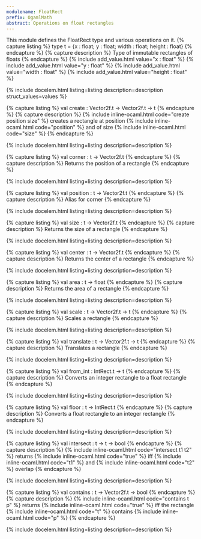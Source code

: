 ```yaml
---
modulename: FloatRect 
prefix: OgamlMath
abstract: Operations on float rectangles 
---
```



This module defines the FloatRect type and various operations on it. 
{% capture listing %}
type t = {x : float; y : float; width : float; height : float}
{% endcapture %}
{% capture description %}
Type of immutable rectangles of floats 
{% endcapture %}
{% include add_value.html value="x : float" %}
{% include add_value.html value="y : float" %}
{% include add_value.html value="width : float" %}
{% include add_value.html value="height : float" %}

{% include docelem.html listing=listing description=description struct_values=values %}

{% capture listing %}
val create : Vector2f.t -> Vector2f.t -> t
{% endcapture %}
{% capture description %}
{% include inline-ocaml.html code="create position size" %} creates a rectangle at position {% include inline-ocaml.html code="position" %} and
 of size {% include inline-ocaml.html code="size" %} 
{% endcapture %}

{% include docelem.html listing=listing description=description  %}

{% capture listing %}
val corner : t -> Vector2f.t
{% endcapture %}
{% capture description %}
Returns the position of a rectangle 
{% endcapture %}

{% include docelem.html listing=listing description=description  %}

{% capture listing %}
val position : t -> Vector2f.t
{% endcapture %}
{% capture description %}
Alias for corner 
{% endcapture %}

{% include docelem.html listing=listing description=description  %}

{% capture listing %}
val size : t -> Vector2f.t
{% endcapture %}
{% capture description %}
Returns the size of a rectangle 
{% endcapture %}

{% include docelem.html listing=listing description=description  %}

{% capture listing %}
val center : t -> Vector2f.t
{% endcapture %}
{% capture description %}
Returns the center of a rectangle 
{% endcapture %}

{% include docelem.html listing=listing description=description  %}

{% capture listing %}
val area : t -> float
{% endcapture %}
{% capture description %}
Returns the area of a rectangle 
{% endcapture %}

{% include docelem.html listing=listing description=description  %}

{% capture listing %}
val scale : t -> Vector2f.t -> t
{% endcapture %}
{% capture description %}
Scales a rectangle 
{% endcapture %}

{% include docelem.html listing=listing description=description  %}

{% capture listing %}
val translate : t -> Vector2f.t -> t
{% endcapture %}
{% capture description %}
Translates a rectangle 
{% endcapture %}

{% include docelem.html listing=listing description=description  %}

{% capture listing %}
val from_int : IntRect.t -> t
{% endcapture %}
{% capture description %}
Converts an integer rectangle to a float rectangle 
{% endcapture %}

{% include docelem.html listing=listing description=description  %}

{% capture listing %}
val floor : t -> IntRect.t
{% endcapture %}
{% capture description %}
Converts a float rectangle to an integer rectangle 
{% endcapture %}

{% include docelem.html listing=listing description=description  %}

{% capture listing %}
val intersect : t -> t -> bool
{% endcapture %}
{% capture description %}
{% include inline-ocaml.html code="intersect t1 t2" %} returns {% include inline-ocaml.html code="true" %} iff {% include inline-ocaml.html code="t1" %} and {% include inline-ocaml.html code="t2" %} overlap 
{% endcapture %}

{% include docelem.html listing=listing description=description  %}

{% capture listing %}
val contains : t -> Vector2f.t -> bool
{% endcapture %}
{% capture description %}
{% include inline-ocaml.html code="contains t p" %} returns {% include inline-ocaml.html code="true" %} iff the rectangle {% include inline-ocaml.html code="t" %} contains {% include inline-ocaml.html code="p" %} 
{% endcapture %}

{% include docelem.html listing=listing description=description  %}

